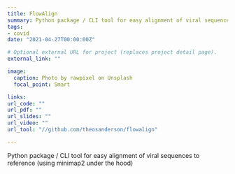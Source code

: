 ```yaml
---
title: FlowAlign
summary: Python package / CLI tool for easy alignment of viral sequences to reference (using minimap2 under the hood)
tags:
- covid
date: "2021-04-27T00:00:00Z"

# Optional external URL for project (replaces project detail page).
external_link: ""

image:
  caption: Photo by rawpixel on Unsplash
  focal_point: Smart

links:
url_code: ""
url_pdf: ""
url_slides: ""
url_video: ""
url_tool: "//github.com/theosanderson/flowalign"

---
```


Python package / CLI tool for easy alignment of viral sequences to reference (using minimap2 under the hood)